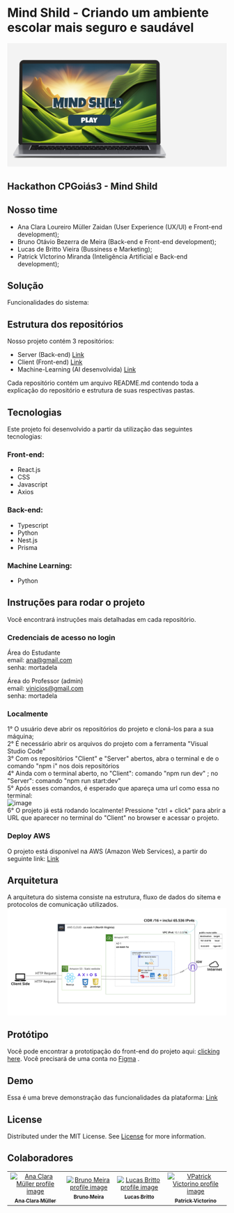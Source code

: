 # Mind Shild - Criando um ambiente escolar mais seguro e saudável
![capa Mind Shild](https://github.com/Mind-Shield/.github/blob/main/assets/capaMINDSHILD.png) <br>
## Hackathon CPGoiás3 - Mind Shild

## Nosso time
- Ana Clara Loureiro Müller Zaidan (User Experience (UX/UI) e Front-end development);
- Bruno Otávio Bezerra de Meira (Back-end e Front-end development);
- Lucas de Britto Vieira (Bussiness e Marketing);
- Patrick VIctorino Miranda (Inteligência Artificial e Back-end development);

## Solução


Funcionalidades do sistema:


## Estrutura dos repositórios
Nosso projeto contém 3 repositórios: 

-   Server (Back-end) [Link](https://github.com/Mind-Shield/server)
-   Client (Front-end) [Link](https://github.com/Mind-Shield/client)
-   Machine-Learning (AI desenvolvida) [Link](https://github.com/Mind-Shield/machine-learning)

Cada repositório contém um arquivo README.md contendo toda a explicação do repositório e estrutura de suas respectivas pastas.

## Tecnologias

 Este projeto foi desenvolvido a partir da utilização das seguintes tecnologias:
 
 ### Front-end:
 - React.js
 - CSS
 - Javascript
 - Axios
 
 ### Back-end:
 - Typescript
 - Python
 - Nest.js
 - Prisma
 
 ### Machine Learning:
 - Python
 
## Instruções para rodar o projeto 
Você encontrará instruções mais detalhadas em cada repositório.

### Credenciais de acesso no login
Área do Estudante <br>
email: ana@gmail.com <br>
senha: mortadela <br>

Área do Professor (admin) <br>
email: vinicios@gmail.com <br>
senha: mortadela <br>

### Localmente

1° O usuário deve abrir os repositórios do projeto e cloná-los para a sua máquina; <br>
2° É necessário abrir os arquivos do projeto com a ferramenta "Visual Studio Code" <br>
3° Com os repositórios "Client" e "Server" abertos, abra o terminal e de o comando "npm i" nos dois repositórios<br>
4° Ainda com o terminal aberto, no "Client": comando "npm run dev" ; no "Server": comando "npm run start:dev"<br>
5° Após esses comandos, é esperado que apareça uma url como essa no terminal: <br>
![image](https://user-images.githubusercontent.com/99264876/236677831-04ca77b2-50e1-429f-8d08-794153fa676b.png) <br>
6° O projeto já está rodando localmente! Pressione "ctrl + click" para abrir a URL que aparecer no terminal do "Client" no browser e acessar o projeto.<br>

### Deploy AWS
O projeto está disponível na AWS (Amazon Web Services), a partir do seguinte link: [Link](http://mindshield-bucket.s3-website-us-east-1.amazonaws.com) 

## Arquitetura
A arquitetura do sistema consiste na estrutura, fluxo de dados do sitema e protocolos de comunicação utilizados.
![arquitetura Mind Shild](https://github.com/Mind-Shield/.github/blob/57a54a55bed4e8354d09fb136102646ee3541495/assets/arquiteturaSoluc%CC%A7a%CC%83o-MindShield.png) <br>


## Protótipo

Você pode encontrar a prototipação do front-end do projeto aqui:  [clicking here](https://www.figma.com/file/fM3D5OXI5nZnPCnyaK2Tym/hackas-escolas?type=design&node-id=0%3A1&t=e1WctbQKHJ2ysax0-1). Você precisará de uma conta no  [Figma](https://www.figma.com/) .

## Demo
Essa é uma breve demonstração das funcionalidades da plataforma: [Link](https://youtu.be/Q2fwHYI0Om0) 




## License

Distributed under the MIT License. See [License](https://github.com/Mind-Shild/LICENSE) for more information.

## Colaboradores
<table>
  <tr>
    <td align="center">
      <a href="https://www.linkedin.com/in/ana-clara-loureiro-muller-zaidan/">
        <img src="https://media.licdn.com/dms/image/C4E03AQFESfiDsz5Reg/profile-displayphoto-shrink_800_800/0/1646850304947?e=1688601600&v=beta&t=ZjRBXNdeJ_yFPBBZ_b0cX9ly3eWj41qfTrhmCfsCt_U" width="100px;" alt="Ana Clara Müller profile image"/><br>
        <sub>
          <b>Ana Clara Müller</b>
        </sub>
      </a>
    </td>
    <td align="center">
      <a href="https://www.linkedin.com/in/bruno-omeira/">
        <img src="https://avatars.githubusercontent.com/u/99202553?v=4" width="100px;" alt="Bruno Meira profile image"/><br>
        <sub>
          <b>Bruno Meira</b>
        </sub>
      </a>
    </td>
    <td align="center">
      <a href="https://www.linkedin.com/in/lucas-britto-376665208/">
        <img src="https://media.licdn.com/dms/image/C4D03AQFd5IS-7rpuXw/profile-displayphoto-shrink_800_800/0/1644596401709?e=1691625600&v=beta&t=yi5PC_eGA5j37Q-hIlTxb1I47h8BfQ7_jSnUf1Icvug" width="100px;" alt="Lucas Britto profile image"/><br>
        <sub>
          <b>Lucas Britto</b>
        </sub>
      </a>
    </td>
    <td align="center">
      <a href="https://www.linkedin.com/in/patrick-miranda/">
        <img src="https://media.licdn.com/dms/image/D4D03AQHVEwfnpo1pFA/profile-displayphoto-shrink_800_800/0/1681828189039?e=1691625600&v=beta&t=RSda62UAPjIsJD97qklMTH09nKC-01kMX6dSWELrAyQ" width="100px;" alt="VPatrick Victorino profile image"/><br>
        <sub>
          <b>Patrick Victorino</b>
        </sub>
      </a>
    </td>
  </tr>
</table>
